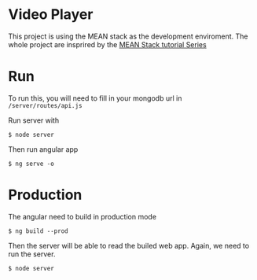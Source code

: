 # Video Player

This project is using the MEAN stack as the development enviroment. The whole project are insprired by the [MEAN Stack tutorial Series](https://www.youtube.com/watch?v=vLvNr3Wa5YI&list=PLC3y8-rFHvwj200LLotCYum_9wmGeTJx9&index=1)

# Run

To run this, you will need to fill in your mongodb url in `/server/routes/api.js`

Run server with

```
$ node server
```

Then run angular app

```
$ ng serve -o
```

# Production

The angular need to build in production mode

```
$ ng build --prod
```

Then the server will be able to read the builed web app. Again, we need to run the server.

```
$ node server
```

